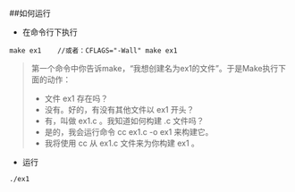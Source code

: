 ##如何运行

* 在命令行下执行

```
make ex1    //或者：CFLAGS="-Wall" make ex1
```

> 第一个命令中你告诉make，“我想创建名为ex1的文件”。于是Make执行下面的动作：
> 
> * 文件 ex1 存在吗？
> * 没有。好的，有没有其他文件以 ex1 开头？
> * 有，叫做 ex1.c 。我知道如何构建 .c 文件吗？
> * 是的，我会运行命令 cc ex1.c -o ex1 来构建它。
> * 我将使用 cc 从 ex1.c 文件来为你构建 ex1 。

 
* 运行

```
./ex1
```
